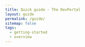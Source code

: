 ```yaml
---
title: Quick guide - The DevPortal
layout: guide
permalink: /guide/
sitemap: false
tags:
  - getting-started
  - overview
---
```

